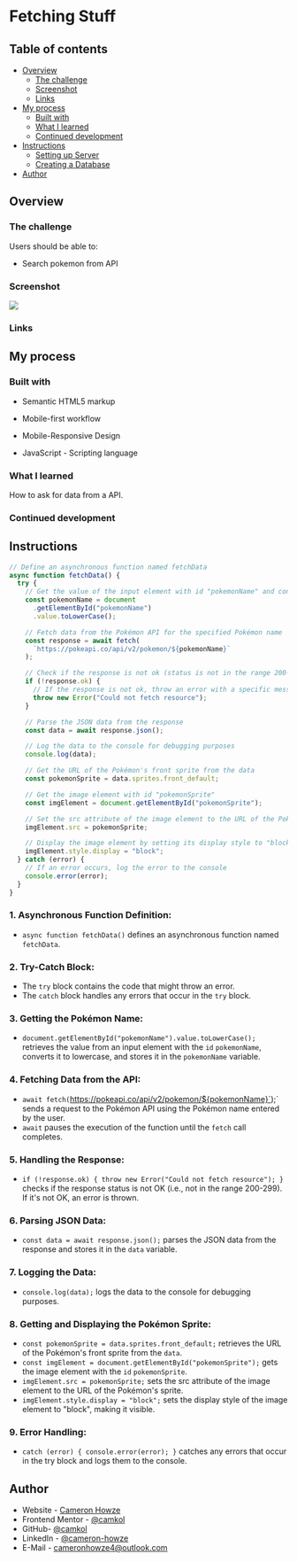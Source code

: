 # Fetching Stuff

## Table of contents

- [Overview](#overview)
  - [The challenge](#the-challenge)
  - [Screenshot](#screenshot)
  - [Links](#links)
- [My process](#my-process)
  - [Built with](#built-with)
  - [What I learned](#what-i-learned)
  - [Continued development](#continued-development)
- [Instructions](#instructions)
  - [Setting up Server](#setting-up-server)
  - [Creating a Database](#creating-a-database)
- [Author](#author)

## Overview

### The challenge

Users should be able to:

- Search pokemon from API

### Screenshot

![](./screen.JPG)

### Links

<!-- - Live Site URL: [View](https://camkol.github.io/DragonRepeller/) -->

## My process

### Built with

- Semantic HTML5 markup

- Mobile-first workflow
- Mobile-Responsive Design
- JavaScript - Scripting language

### What I learned

How to ask for data from a API.

### Continued development

## Instructions

```javascript
// Define an asynchronous function named fetchData
async function fetchData() {
  try {
    // Get the value of the input element with id "pokemonName" and convert it to lowercase
    const pokemonName = document
      .getElementById("pokemonName")
      .value.toLowerCase();

    // Fetch data from the Pokémon API for the specified Pokémon name
    const response = await fetch(
      `https://pokeapi.co/api/v2/pokemon/${pokemonName}`
    );

    // Check if the response is not ok (status is not in the range 200-299)
    if (!response.ok) {
      // If the response is not ok, throw an error with a specific message
      throw new Error("Could not fetch resource");
    }

    // Parse the JSON data from the response
    const data = await response.json();

    // Log the data to the console for debugging purposes
    console.log(data);

    // Get the URL of the Pokémon's front sprite from the data
    const pokemonSprite = data.sprites.front_default;

    // Get the image element with id "pokemonSprite"
    const imgElement = document.getElementById("pokemonSprite");

    // Set the src attribute of the image element to the URL of the Pokémon's sprite
    imgElement.src = pokemonSprite;

    // Display the image element by setting its display style to "block"
    imgElement.style.display = "block";
  } catch (error) {
    // If an error occurs, log the error to the console
    console.error(error);
  }
}
```

### 1. Asynchronous Function Definition:

- `async function fetchData()` defines an asynchronous function named `fetchData`.

### 2. Try-Catch Block:

- The `try` block contains the code that might throw an error.
- The `catch` block handles any errors that occur in the `try` block.

### 3. Getting the Pokémon Name:

- `document.getElementById("pokemonName").value.toLowerCase();` retrieves the value from an input element with the `id` `pokemonName`, converts it to lowercase, and stores it in the `pokemonName` variable.

### 4. Fetching Data from the API:

- `await fetch(`https://pokeapi.co/api/v2/pokemon/${pokemonName}`);` sends a request to the Pokémon API using the Pokémon name entered by the user.
- `await` pauses the execution of the function until the `fetch` call completes.

### 5. Handling the Response:

- `if (!response.ok) { throw new Error("Could not fetch resource"); }` checks if the response status is not OK (i.e., not in the range 200-299). If it's not OK, an error is thrown.

### 6. Parsing JSON Data:

- `const data = await response.json();` parses the JSON data from the response and stores it in the `data` variable.

### 7. Logging the Data:

- `console.log(data);` logs the data to the console for debugging purposes.

### 8. Getting and Displaying the Pokémon Sprite:

- `const pokemonSprite = data.sprites.front_default;` retrieves the URL of the Pokémon's front sprite from the `data`.
- `const imgElement = document.getElementById("pokemonSprite");` gets the image element with the `id` `pokemonSprite`.
- `imgElement.src = pokemonSprite;` sets the src attribute of the image element to the URL of the Pokémon's sprite.
- `imgElement.style.display = "block";` sets the display style of the image element to "block", making it visible.

### 9. Error Handling:

- `catch (error) { console.error(error); }` catches any errors that occur in the try block and logs them to the console.

## Author

- Website - [Cameron Howze](https://camkol.github.io/)
- Frontend Mentor - [@camkol](https://www.frontendmentor.io/profile/camkol)
- GitHub- [@camkol](https://github.com/camkol)
- LinkedIn - [@cameron-howze](https://www.linkedin.com/in/cameron-howze-28a646109/)
- E-Mail - [cameronhowze4@outlook.com](mailto:cameronhowze4@outlook.com)

```

```
